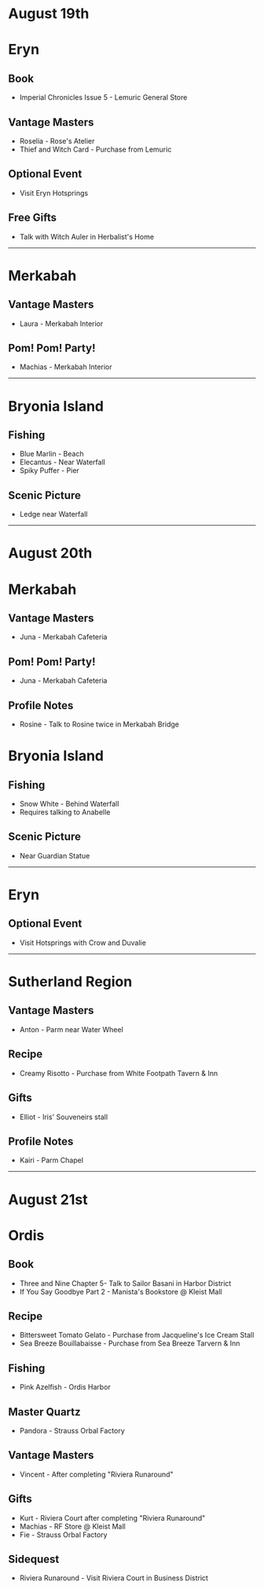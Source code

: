 # August 19th
# Eryn
## Book
- Imperial Chronicles Issue 5 - Lemuric General Store
## Vantage Masters
- Roselia - Rose's Atelier
- Thief and Witch Card - Purchase from Lemuric
## Optional Event
- Visit Eryn Hotsprings
## Free Gifts
- Talk with Witch Auler in Herbalist's Home

----------------------------------------------------------------------------------

# Merkabah
## Vantage Masters
- Laura - Merkabah Interior
## Pom! Pom! Party!
- Machias - Merkabah Interior

----------------------------------------------------------------------------------

# Bryonia Island
## Fishing
- Blue Marlin - Beach
- Elecantus - Near Waterfall
- Spiky Puffer - Pier
## Scenic Picture
- Ledge near Waterfall

----------------------------------------------------------------------------------

# August 20th
# Merkabah
## Vantage Masters
- Juna - Merkabah Cafeteria
## Pom! Pom! Party!
- Juna - Merkabah Cafeteria
## Profile Notes
- Rosine - Talk to Rosine twice in Merkabah Bridge
# Bryonia Island
## Fishing
- Snow White - Behind Waterfall
 - Requires talking to Anabelle
## Scenic Picture
- Near Guardian Statue

----------------------------------------------------------------------------------

# Eryn
## Optional Event
- Visit Hotsprings with Crow and Duvalie

----------------------------------------------------------------------------------

# Sutherland Region
## Vantage Masters
- Anton - Parm near Water Wheel
## Recipe
- Creamy Risotto - Purchase from White Footpath Tavern & Inn
## Gifts
- Elliot - Iris' Souveneirs stall
## Profile Notes
- Kairi - Parm Chapel

----------------------------------------------------------------------------------

# August 21st
# Ordis
## Book
- Three and Nine Chapter 5- Talk to Sailor Basani in Harbor District
- If You Say Goodbye Part 2 - Manista's Bookstore @ Kleist Mall
## Recipe
- Bittersweet Tomato Gelato - Purchase from Jacqueline's Ice Cream Stall
- Sea Breeze Bouillabaisse - Purchase from Sea Breeze Tarvern & Inn
## Fishing
- Pink Azelfish - Ordis Harbor
## Master Quartz
- Pandora - Strauss Orbal Factory
## Vantage Masters
- Vincent - After completing "Riviera Runaround"
## Gifts
- Kurt - Riviera Court after completing "Riviera Runaround"
- Machias - RF Store @ Kleist Mall
- Fie - Strauss Orbal Factory
## Sidequest
- Riviera Runaround - Visit Riviera Court in Business District